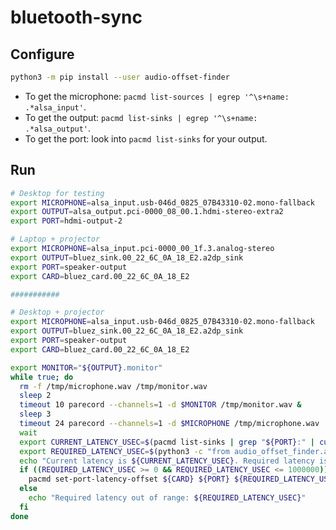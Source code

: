 # bluetooth-sync

## Configure
```bash
python3 -m pip install --user audio-offset-finder
```

* To get the microphone: `pacmd list-sources | egrep '^\s+name: .*alsa_input'`.
* To get the output: `pacmd list-sinks | egrep '^\s+name: .*alsa_output'`.
* To get the port: look into `pacmd list-sinks` for your output.

## Run

```bash
# Desktop for testing
export MICROPHONE=alsa_input.usb-046d_0825_07B43310-02.mono-fallback
export OUTPUT=alsa_output.pci-0000_08_00.1.hdmi-stereo-extra2
export PORT=hdmi-output-2

# Laptop + projector
export MICROPHONE=alsa_input.pci-0000_00_1f.3.analog-stereo
export OUTPUT=bluez_sink.00_22_6C_0A_18_E2.a2dp_sink
export PORT=speaker-output
export CARD=bluez_card.00_22_6C_0A_18_E2

###########

# Desktop + projector
export MICROPHONE=alsa_input.usb-046d_0825_07B43310-02.mono-fallback
export OUTPUT=bluez_sink.00_22_6C_0A_18_E2.a2dp_sink
export PORT=speaker-output
export CARD=bluez_card.00_22_6C_0A_18_E2

export MONITOR="${OUTPUT}.monitor"
while true; do
  rm -f /tmp/microphone.wav /tmp/monitor.wav
  sleep 2
  timeout 10 parecord --channels=1 -d $MONITOR /tmp/monitor.wav &
  sleep 3
  timeout 24 parecord --channels=1 -d $MICROPHONE /tmp/microphone.wav
  wait
  export CURRENT_LATENCY_USEC=$(pacmd list-sinks | grep "${PORT}:" | cut -d '(' -f2 | cut -d ' ' -f5)
  export REQUIRED_LATENCY_USEC=$(python3 -c "from audio_offset_finder.audio_offset_finder import find_offset_between_files; print(int(find_offset_between_files('/tmp/microphone.wav', '/tmp/monitor.wav')['time_offset']*1000000+3000000))")
  echo "Current latency is ${CURRENT_LATENCY_USEC}. Required latency is ${REQUIRED_LATENCY_USEC}."
  if ((REQUIRED_LATENCY_USEC >= 0 && REQUIRED_LATENCY_USEC <= 1000000)); then
    pacmd set-port-latency-offset ${CARD} ${PORT} ${REQUIRED_LATENCY_USEC}  
  else
    echo "Required latency out of range: ${REQUIRED_LATENCY_USEC}"
  fi
done
```
